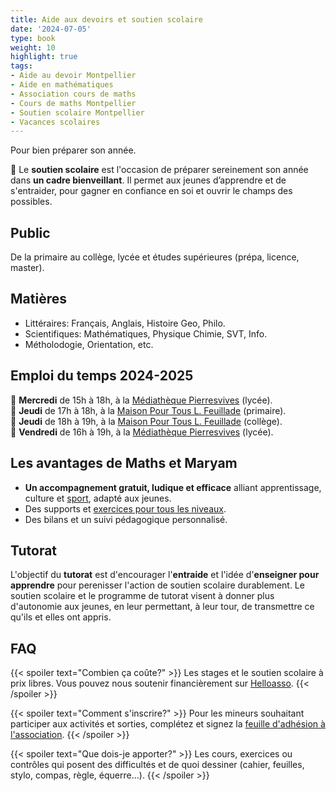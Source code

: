 ```yaml
---
title: Aide aux devoirs et soutien scolaire
date: '2024-07-05'
type: book
weight: 10
highlight: true
tags:
- Aide au devoir Montpellier
- Aide en mathématiques
- Association cours de maths
- Cours de maths Montpellier
- Soutien scolaire Montpellier
- Vacances scolaires
---
```


Pour bien préparer son année.

<!--more-->

<!-- {{< figure src="assos/lutte-exclusions.png" caption="Partenaires associatifs et institutionnels.">}} -->

🎯 Le <b>soutien scolaire</b> est l'occasion de préparer sereinement son année dans <b>un cadre bienveillant</b>. Il permet aux jeunes d’apprendre et de s'entraider, pour gagner en confiance en soi et ouvrir le champs des possibles.

## Public

De la primaire au collège, lycée et études supérieures (prépa, licence, master).

## Matières

* Littéraires: Français, Anglais, Histoire Geo, Philo.
* Scientifiques: Mathématiques, Physique Chimie, SVT, Info.
* Métholodogie, Orientation, etc.

<!-- 
## Stage de pré-rentrée 2024-2025

📅 Du mardi 27 août au vendredi 30 août. <br>
📌 À la [médiathèque Pierresvives](https://pierresvives.herault.fr/663-horaires-d-ouverture.htm) de 17h à 18h30 (public lycéen.nes). <br>
📌 À l'[association ASSMR34](https://www.helloasso.com/associations/assamr34) de 17h à 18h30 (public primaires) et de 18h30 à 20h (public collégien.nes). <br>
🎯 Le <b>stage de pré-rentrée</b> est l'occasion de préparer efficacement sa rentrée dans <b>un cadre bienveillant</b>. Il permet aux jeunes d’apprendre et de réviser, d’aider les élèves dans leurs difficultés, leur redonner confiance et les accompagner en s'adaptant à leurs besoins.

{{< figure src="assos/pre-rentree.png" caption="Supports de communication pour les stages de pré-rentrée.">}}
-->

## Emploi du temps 2024-2025

📅 <b>Mercredi</b> de 15h à 18h, à la [Médiathèque Pierresvives](https://pierresvives.herault.fr/663-horaires-d-ouverture.htm) (lycée). <br>
📅 <b>Jeudi</b> de 17h à 18h, à la [Maison Pour Tous L. Feuillade](https://www.montpellier.fr/structure/1788/240-maison-pour-tous-louis-feuillade-structure.htm) (primaire). <br>
📅 <b>Jeudi</b> de 18h à 19h, à la [Maison Pour Tous L. Feuillade](https://www.montpellier.fr/structure/1788/240-maison-pour-tous-louis-feuillade-structure.htm) (collège). <br>
📅 <b>Vendredi</b> de 16h à 19h, à la [Médiathèque Pierresvives](https://pierresvives.herault.fr/663-horaires-d-ouverture.htm) (lycée). <br>

## Les avantages de Maths et Maryam

- <b>Un accompagnement gratuit, ludique et efficace</b> alliant apprentissage, culture et [sport](https://www.mathsetmaryam.fr/c/roller/notions-scientifiques/), adapté aux jeunes.
- Des supports et [exercices pour tous les niveaux](https://www.mathsetmaryam.fr/c/maths/).
- Des bilans et un suivi pédagogique personnalisé.

## Tutorat

L'objectif du <b>tutorat</b> est d'encourager l'<b>entraide</b> et l'idée d'<b>enseigner pour apprendre</b> pour perenisser l'action de soutien scolaire durablement. Le soutien scolaire et le programme de tutorat visent à donner plus d'autonomie aux jeunes, en leur permettant, à leur tour, de transmettre ce qu'ils et elles ont appris.

## FAQ

{{< spoiler text="Combien ça coûte?" >}}
Les stages et le soutien scolaire à prix libres. Vous pouvez nous soutenir financièrement sur [Helloasso](https://www.helloasso.com/associations/maths-et-maryam/formulaires/2).
{{< /spoiler >}}

{{< spoiler text="Comment s'inscrire?" >}}
Pour les mineurs souhaitant participer aux activités et sorties, complétez et signez la [feuille d'adhésion à l'association](https://www.mathsetmaryam.fr/u/Adhesion.pdf).
{{< /spoiler >}}

{{< spoiler text="Que dois-je apporter?" >}}
Les cours, exercices ou contrôles qui posent des difficultés et de quoi dessiner (cahier, feuilles, stylo, compas, règle, équerre...).
{{< /spoiler >}}